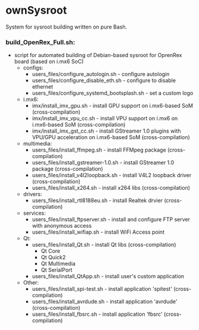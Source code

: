 # ownSysroot
System for sysroot building written on pure Bash.

### build_OpenRex_Full.sh:
* script for automated building of Debian-based sysroot for OprenRex board (based on i.mx6 SoC)
    * configs:
        * users_files/configure_autologin.sh - configure autologin
        * users_files/configure_disable_eth.sh - configure to disable ethernet
        * users_files/configure_systemd_bootsplash.sh - set a custom logo
    * i.mx6:
        * imx/install_imx_gpu.sh - install GPU support on i.mx6-based SoM (cross-compilation)
        * imx/install_imx_vpu_cc.sh - install VPU support on i.mx6 on i.mx6-based SoM (cross-compilation)
        * imx/install_imx_gst_cc.sh - install GStreamer 1.0 plugins with VPU/GPU acceleration on i.mx6-based SoM (cross-compilation)
    * multimedia:
        * users_files/install_ffmpeg.sh - install FFMpeg package (cross-compilation)
        * users_files/install_gstreamer-1.0.sh - install GStreamer 1.0 package (cross-compilation)
        * users_files/install_v4l2loopback.sh - install V4L2 loopback driver (cross-compilation)
        * users_files/install_x264.sh - install x264 libs (cross-compilation)
    * drivers:
        * users_files/install_rtl8188eu.sh - install Realtek drvier (cross-compilation)
    * services:
        * users_files/install_ftpserver.sh - install and configure FTP server with anonymous access
        * users_files/install_wifiap.sh - install WiFi Access point
    * Qt:
        * users_files/install_Qt.sh - install Qt libs (cross-compilation)
            * Qt Core
            * Qt Quick2
            * Qt Multimedia
            * Qt SerialPort
        * users_files/install_QtApp.sh - install user's custom application
    * Other:
        * users_files/install_spi-test.sh - install application 'spitest' (cross-compilation)
        * users_files/install_avrdude.sh - install application 'avrdude' (cross-compilation)
        * users_files/install_fbsrc.sh - install application 'fbsrc' (cross-compilation)



